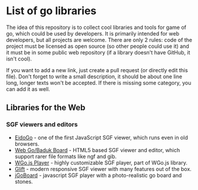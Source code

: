 # List of go libraries

The idea of this repository is to collect cool libraries and tools for game of go, which could be used by developers. It is primarily intended for web developers, but all projects are welcome. There are only 2 rules: code of the project must be licensed as open source (so other people could use it) and it must be in some public web repository (if a library doesn't have GitHub, it isn't cool).

If you want to add a new link, just create a pull request (or directly edit this file). Don't forget to write a small description, it should be about one line long, longer texts won't be accepted. If there is missing some category, you can add it as well.

## Libraries for the Web

### SGF viewers and editors

- [EidoGo](https://github.com/jkk/eidogo) - one of the first JavaScript SGF viewer, which runs even in old browsers.
- [Web Go/Baduk Board](https://github.com/IlyaKirillov/GoProject) - HTML5 based SGF viewer and editor, which support rarer file formats like ngf and gib.
- [WGo.js Player](http://wgo.waltheri.net/player) - highly customizable SGF player, part of WGo.js library.
- [Glift](http://www.gliftgo.com) - modern responsive SGF viewer with many features out of the box.
- [jGoBoard](http://jgoboard.com) - javascript SGF player with a photo-realistic go board and stones.
